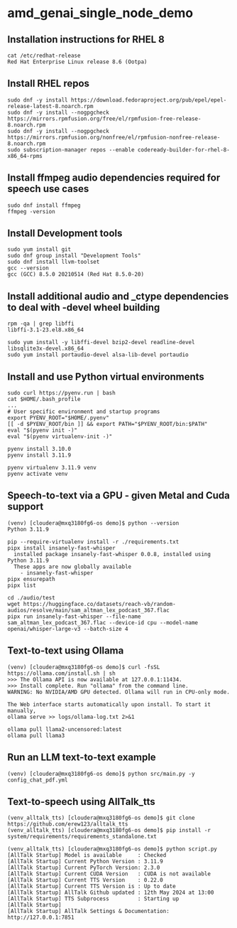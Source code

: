 # amd_genai_single_node_demo

## Installation instructions for RHEL 8 
```
cat /etc/redhat-release
Red Hat Enterprise Linux release 8.6 (Ootpa)
```
## Install RHEL repos
```
sudo dnf -y install https://download.fedoraproject.org/pub/epel/epel-release-latest-8.noarch.rpm
sudo dnf -y install --nogpgcheck https://mirrors.rpmfusion.org/free/el/rpmfusion-free-release-8.noarch.rpm
sudo dnf -y install --nogpgcheck https://mirrors.rpmfusion.org/nonfree/el/rpmfusion-nonfree-release-8.noarch.rpm
sudo subscription-manager repos --enable codeready-builder-for-rhel-8-x86_64-rpms
```
## Install ffmpeg audio dependencies required for speech use cases
```
sudo dnf install ffmpeg
ffmpeg -version
```
## Install Development tools
```
sudo yum install git
sudo dnf group install "Development Tools"
sudo dnf install llvm-toolset
gcc --version
gcc (GCC) 8.5.0 20210514 (Red Hat 8.5.0-20)
```
## Install additional audio and _ctype dependencies to deal with -devel wheel building
```
rpm -qa | grep libffi
libffi-3.1-23.el8.x86_64

sudo yum install -y libffi-devel bzip2-devel readline-devel libsqlite3x-devel.x86_64
sudo yum install portaudio-devel alsa-lib-devel portaudio
```
## Install and use Python virtual environments
```
sudo curl https://pyenv.run | bash
cat $HOME/.bash_profile
...
# User specific environment and startup programs
export PYENV_ROOT="$HOME/.pyenv"
[[ -d $PYENV_ROOT/bin ]] && export PATH="$PYENV_ROOT/bin:$PATH"
eval "$(pyenv init -)"
eval "$(pyenv virtualenv-init -)"

pyenv install 3.10.0
pyenv install 3.11.9

pyenv virtualenv 3.11.9 venv
pyenv activate venv
```
## Speech-to-text via a GPU - given Metal and Cuda support
```
(venv) [cloudera@mxq3180fg6-os demo]$ python --version
Python 3.11.9

pip --require-virtualenv install -r ./requirements.txt
pipx install insanely-fast-whisper
  installed package insanely-fast-whisper 0.0.8, installed using Python 3.11.9
  These apps are now globally available
    - insanely-fast-whisper
pipx ensurepath
pipx list

cd ./audio/test
wget https://huggingface.co/datasets/reach-vb/random-audios/resolve/main/sam_altman_lex_podcast_367.flac
pipx run insanely-fast-whisper --file-name sam_altman_lex_podcast_367.flac --device-id cpu --model-name openai/whisper-large-v3 --batch-size 4
```
## Text-to-text using Ollama
```
(venv) [cloudera@mxq3180fg6-os demo]$ curl -fsSL https://ollama.com/install.sh | sh
>>> The Ollama API is now available at 127.0.0.1:11434.
>>> Install complete. Run "ollama" from the command line.
WARNING: No NVIDIA/AMD GPU detected. Ollama will run in CPU-only mode.

The Web interface starts automatically upon install. To start it manually,
ollama serve >> logs/ollama-log.txt 2>&1

ollama pull llama2-uncensored:latest
ollama pull llama3
```
## Run an LLM text-to-text example
```
(venv) [cloudera@mxq3180fg6-os demo]$ python src/main.py -y config_chat_pdf.yml
```
## Text-to-speech using AllTalk_tts
```
(venv_alltalk_tts) [cloudera@mxq3180fg6-os demo]$ git clone https://github.com/erew123/alltalk_tts
(venv_alltalk_tts) [cloudera@mxq3180fg6-os demo]$ pip install -r system/requirements/requirements_standalone.txt

(venv_alltalk_tts) [cloudera@mxq3180fg6-os demo]$ python script.py
[AllTalk Startup] Model is available     : Checked
[AllTalk Startup] Current Python Version : 3.11.9
[AllTalk Startup] Current PyTorch Version: 2.3.0
[AllTalk Startup] Current CUDA Version   : CUDA is not available
[AllTalk Startup] Current TTS Version    : 0.22.0
[AllTalk Startup] Current TTS Version is : Up to date
[AllTalk Startup] AllTalk Github updated : 12th May 2024 at 13:00
[AllTalk Startup] TTS Subprocess         : Starting up
[AllTalk Startup]
[AllTalk Startup] AllTalk Settings & Documentation: http://127.0.0.1:7851
```
